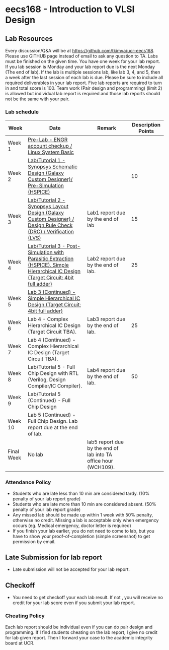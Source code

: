 # eecs168 - Introduction to VLSI Design

## Lab Resources

Every discussion/Q&A will be at https://github.com/tkimva/ucr-eecs168. Please use GITHUB page instead of email to ask any question to TA. Labs must be finished on the given time. You have one week for your lab report. If you lab session is Monday and your lab report due is the next Monday (The end of lab). If the lab is multiple sessions lab, like lab 3, 4, and 5, then a week after the last session of each lab is due. Please be sure to include all required deliverables in your lab report. Five lab reports are required to turn in and total score is 100. Team work (Pair design and programming) (limit 2) is allowed but individual lab report is required and those lab reports should not be the same with your pair.

### Lab schedule

| Week | Date | Remark | Description	Points |
| ---- | ---- | -------| ------------------ |
| Week 1	|	[Pre-Lab - ENGR account checkup / Linux System Basic](https://github.com/tkimva/ucr-eecs168/tree/master/lab0)	| | |
| Week 2	| [Lab/Tutorial 1 - Synopsys Schematic Design (Galaxy Custom Designer)/ Pre-Simulation (HSPICE)](https://github.com/tkimva/ucr-eecs168/tree/master/lab1)	| |10|
| Week 3	| [Lab/Tutorial 2 - Synopsys Layout Design (Galaxy Custom Designer) / Design Rule Check (DRC) / Verification (LVS)](https://github.com/tkimva/ucr-eecs168/tree/master/lab2)  | Lab1 report due by the end of lab | 15 |
|Week 4		| [Lab/Tutorial 3 - Post-Simulation with Parasitic Extraction (HSPICE). Simple Hierarchical IC Design (Target Circuit: 4bit full adder)](https://github.com/tkimva/ucr-eecs168/tree/master/lab3) | Lab2 report due by the end of lab.	| 25 |
|Week 5		| [Lab 3 (Continued) - Simple Hierarchical IC Design (Target Circuit: 4bit full adder)](https://github.com/tkimva/ucr-eecs168/tree/master/lab3)	| | |
|Week 6	  | Lab 4 - Complex Hierarchical IC Design (Target Circuit TBA). | Lab3 report due by the end of lab.	| 25 |
|Week 7		| Lab 4 (Continued) - Complex Hierarchical IC Design (Target Circuit TBA).|	| |
|Week 8		| Lab/Tutorial 5 - Full Chip Design with RTL (Verilog, Design Compiler/IC Compiler).| Lab4 report due by the end of lab.	| 50 |
|Week 9		|Lab/Tutorial 5 (Continued) - Full Chip Design	|  |  |
|Week 10	|	Lab 5 (Continued) - Full Chip Design. Lab report due at the end of lab.	|  |  |
|Final Week | No lab | lab5 report due by the end of lab into TA office hour (WCH109). |  | |

### Attendance Policy

- Students who are late less than 10 min are considered tardy. (10% penalty of your lab report grade)
- Students who are late more than 10 min are considered absent. (50% penalty of your lab report grade)
- Any missed lab should be made up within 1 week with 50% penalty, otherwise no credit. Missing a lab is acceptable only when emergency occurs (eg. Medical emergency, doctor letter is required)
- If you finish your lab earlier, you do not need to come to lab, but you have to show your proof-of-completion (simple screenshot) to get permission by email.

## Late Submission for lab report

- Late submission will not be accepted for your lab report.

## Checkoff

- You need to get checkoff your each lab result. If not , you will receive no credit for your lab score even if you submit your lab report.

### Cheating Policy

Each lab report should be individual even if you can do pair design and programming. If I find students cheating on the lab report, I give no credit for lab given report. Then I forward your case to the academic integrity board at UCR.
